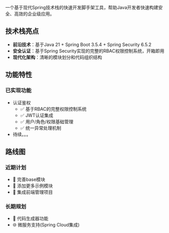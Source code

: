 一个基于现代Spring技术栈的快速开发脚手架工具，帮助Java开发者快速构建安全、高效的企业级应用。

## 技术栈亮点

- **前沿技术**：基于Java 21 + Spring Boot 3.5.4 + Spring Security 6.5.2
- **安全认证**：基于Spring Security实现的完整的RBAC权限控制系统，开箱即用
- **现代化架构**：清晰的模块划分和代码组织结构

## 功能特性

### 已实现功能

- 认证鉴权
  - ✅ 基于RBAC的完整权限控制系统
  - ✅ JWT认证集成
  - ✅ 用户/角色/权限基础管理
  - ✅ 统一异常处理机制
- 待续。。。 

## 路线图

### 近期计划

- 🔧 完善base模块 
- 🔧 添加更多示例模块
- 🔧 集成前端管理项目

### 长期规划

- 🚀 代码生成器功能
- 🌐 微服务支持(Spring Cloud集成)
